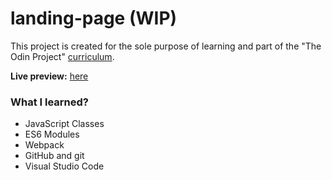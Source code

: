 # landing-page (WIP)
This project is created for the sole purpose of learning and part of the "The Odin Project" [curriculum](https://theodinproject.com/).

**Live preview:** [here](https://hicarlodacuyan.github.io/landing_page/)

### What I learned?

* JavaScript Classes
* ES6 Modules
* Webpack
* GitHub and git
* Visual Studio Code
